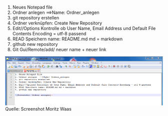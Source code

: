 1. Neues Notepad file
2. Ordner anlegen  ==>Name: Ordner_anlegen
3. git repository erstellen
4. Ordner verknüpfen: Create New Repository
5. Edit//Options Kontrolle ob User Name, Email Address und Default File Contents Encoding = utf-8 passend
6. READ Speichern name: README.md md = markdown
7. github new repository
8. Git Gui/Remote/add/ neuer name + neuer link

![Screenshot Ordner anlegen](screenshot.png)
Quelle: Screenshot Moritz Waas

